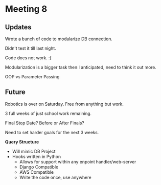 # Meeting 8

## Updates

Wrote a bunch of code to modularize DB connection.   

Didn't test it till last night.    

Code does not work. :(   

Modularization is a bigger task then I anticipated, need to think it out more.

OOP vs Parameter Passing

## Future

Robotics is over on Saturday. Free from anything but work.

3 full weeks of just school work remaining.

Final Stop Date? Before or After Finals?

Need to set harder goals for the next 3 weeks.

**Query Structure**
  - Will mimic DB Project
  - Hooks written in Python
    - Allows for support within any enpoint handler/web-server
    - Django Compatible
    - AWS Compatible
    - Write the code once, use anywhere
